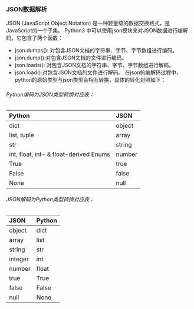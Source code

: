 ### JSON数据解析

JSON (JavaScript Object Notation) 是一种轻量级的数据交换格式，是JavaScript的一个子集。
Python3 中可以使用json模块来对JSON数据进行编解码，它包含了两个函数：
- json.dumps(): 对包含JSON文档的字符串、字节、字节数组进行编码。
- json.dump():对包含JSON文档的文件进行编码。
- json.loads(): 对包含JSON文档的字符串、字节、字节数组进行解码。
- json.load():对包含JSON文档的文件进行解码。
在json的编解码过程中，python的原始类型与json类型会相互转换，具体的转化对照如下：

###### Python编码为JSON类型转换对应表：

|Python|JSON |
| :--- | :--- |
|dict|	object|
|list, tuple|array|
|str|string|
|int, float, int- & float-derived Enums| number|
|True|	true|
|False|	false|
|None|	null|

###### JSON解码为Python类型转换对应表：

|JSON  |Python|
| :--- | :--- |
|object|dict|
|array|	list|
|string	|str|
|integer| int|
|number| float|
|true| True|
|false|	False|
|null|	None|


